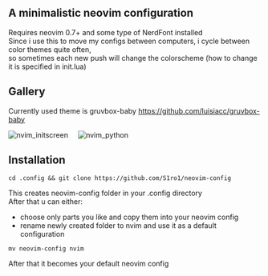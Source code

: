 ## A minimalistic neovim configuration
       
Requires neovim 0.7+ and some type of NerdFont installed <br>
Since i use this to move my configs between computers, i cycle between color themes quite often, <br>
so sometimes each new push will change the colorscheme (how to change it is specified in init.lua)

## Gallery

Currently used theme is gruvbox-baby https://github.com/luisiacc/gruvbox-baby

![nvim_initscreen](https://user-images.githubusercontent.com/54212263/180897017-d5ba568b-692f-49ca-9e60-566a8e564805.png)
&nbsp;&nbsp;&nbsp;
![nvim_python](https://user-images.githubusercontent.com/54212263/180824085-ebb80b6d-5fa6-4763-9daa-cd09c9aaf4da.png)




## Installation
```console
cd .config && git clone https://github.com/S1ro1/neovim-config
```

This creates neovim-config folder in your .config directory <br>
After that u can either:
- choose only parts you like and copy them into your neovim config
- rename newly created folder to nvim and use it as a default configuration <br>

```console
mv neovim-config nvim
```

After that it becomes your default neovim config

